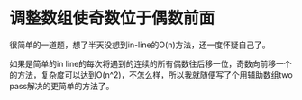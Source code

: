 # 调整数组使奇数位于偶数前面
很简单的一道题，想了半天没想到in-line的O(n)方法，还一度怀疑自己了。

如果是简单的in line的每次将遇到的连续的所有偶数往后移一位，奇数向前移一个的方法，复杂度可以达到O(n^2)，不怎么样，所以我就随便写了个用辅助数组two pass解决的更简单的方法了。
